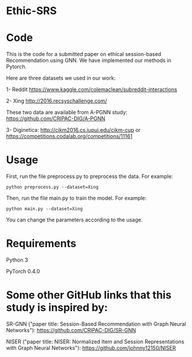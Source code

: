 # Ethic-SRS
# Code 
This is the code for a submitted paper on ethical session-based Recommendation using GNN.
We have implemented our methods in Pytorch.

Here are three datasets we used in our work:

1- Reddit https://www.kaggle.com/colemaclean/subreddit-interactions

2- Xing http://2016.recsyschallenge.com/

These two data are available from A-PGNN study: https://github.com/CRIPAC-DIG/A-PGNN

3- Diginetica: http://cikm2016.cs.iupui.edu/cikm-cup or https://competitions.codalab.org/competitions/11161

# Usage
First, run the file preprocess.py to preprocess the data.
For example:

```python preprocess.py --dataset=Xing```

Then, run the file main.py to train the model.
For example: 

```python main.py --dataset=Xing```

You can change the parameters according to the usage.

# Requirements
Python 3

PyTorch 0.4.0

# Some other GitHub links that this study is inspired by:
SR-GNN ("paper title: Session-Based Recommendation with Graph Neural Networks"): https://github.com/CRIPAC-DIG/SR-GNN

NISER ("paper title: NISER: Normalized Item and Session Representations with Graph Neural Networks"): https://github.com/johnny12150/NISER
